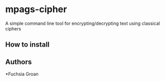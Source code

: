 # mpags-cipher
A simple command line tool for encrypting/decrypting text using classical ciphers

## How to install

## Authors

*Fuchsia Groan